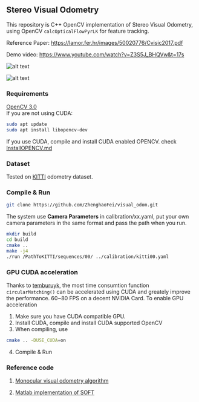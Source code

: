 ## Stereo Visual Odometry

This repository is C++ OpenCV implementation of Stereo Visual Odometry, using OpenCV `calcOpticalFlowPyrLK` for feature tracking.

Reference Paper: https://lamor.fer.hr/images/50020776/Cvisic2017.pdf

Demo video: https://www.youtube.com/watch?v=Z3S5J_BHQVw&t=17s

![alt text](https://github.com/ZhenghaoFei/visual_odom/blob/master/images/features.png "features")

![alt text](https://github.com/ZhenghaoFei/visual_odom/blob/master/images/trajectory.png "trajectory")

### Requirements
[OpenCV 3.0](https://opencv.org/)  
If you are not using CUDA:  
```bash
sudo apt update
sudo apt install libopencv-dev 
```
If you use CUDA, compile and install CUDA enabled OPENCV. check [InstallOPENCV.md](https://github.com/ZhenghaoFei/visual_odom/blob/master/InstallOPENCV.md)

### Dataset
Tested on [KITTI](http://www.cvlibs.net/datasets/kitti/eval_odometry.php) odometry dataset.

### Compile & Run
```bash
git clone https://github.com/ZhenghaoFei/visual_odom.git
```
The system use **Camera Parameters** in calibration/xx.yaml, put your own camera parameters in the same format and pass the path when you run.

```bash
mkdir build
cd build
cmake ..
make -j4
./run /PathToKITTI/sequences/00/ ../calibration/kitti00.yaml
```

### GPU CUDA acceleration
Thanks to [temburuyk](https://github.com/ZhenghaoFei/visual_odom/commits?author=temburuyk), the most time consumtion function `circularMatching()` can be accelerated using CUDA and greately improve the performance. 60~80 FPS on a decent NVIDIA Card. 
To enable GPU acceleration
1. Make sure you have CUDA compatible GPU.
2. Install CUDA, compile and install CUDA supported OpenCV 
3. When compiling, use 
```bash
cmake .. -DUSE_CUDA=on
```
4. Compile & Run

### Reference code
1. [Monocular visual odometry algorithm](https://github.com/avisingh599/mono-vo/blob/master/README.md)

2. [Matlab implementation of SOFT](https://github.com/Mayankm96/Stereo-Odometry-SOFT/blob/master/README.md)
